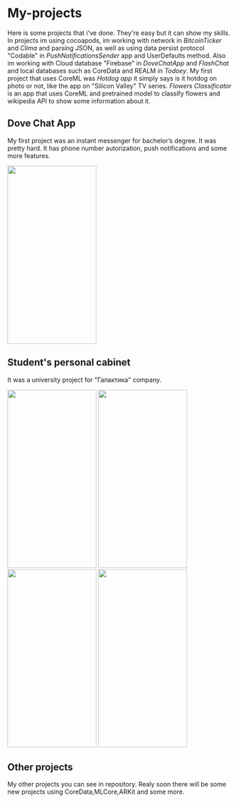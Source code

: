 # My-projects
Here is some projects that i've done. They're easy but it can show my skills.
In projects im using cocoapods, im working with network in *BitcoinTicker* and *Clima* and parsing JSON, as well as using data persist protocol "Codable" in *PushNotificationsSender* app and UserDefaults method. Also im working with Cloud database "Firebase" in *DoveChatApp* and *FlashChat* and local databases such as CoreData and REALM in *Todoey*. My first project that uses CoreML was *Hotdog app* it simply says is it hotdog on photo or not, like the app on "Silicon Valley" TV series. *Flowers Classificator* is an app that uses CoreML and pretrained model to classify flowers and wikipedia API to show some information about it.
## Dove Chat App
My first project was an instant messenger for bachelor’s degree. It was pretty hard. It has phone number autorization, push notifications and some more features.

<img src="https://user-images.githubusercontent.com/15909427/47257406-f6c32580-d495-11e8-8b8d-d4d3994de8ff.gif" data-canonical-src="https://user-images.githubusercontent.com/15909427/47257406-f6c32580-d495-11e8-8b8d-d4d3994de8ff.gif" width="200" height="400" />

## Student's personal cabinet
It was a university project for "Галактика" company.


<img src="https://user-images.githubusercontent.com/15909427/66828682-5396d600-ef5a-11e9-906d-5cc22f62aa8a.gif" data-canonical-src="https://user-images.githubusercontent.com/15909427/66828682-5396d600-ef5a-11e9-906d-5cc22f62aa8a.gif" width="200" height="400" />
<img src="https://user-images.githubusercontent.com/15909427/66828683-5396d600-ef5a-11e9-9e55-a639b271d541.gif" data-canonical-src="https://user-images.githubusercontent.com/15909427/66828683-5396d600-ef5a-11e9-9e55-a639b271d541.gif" width="200" height="400" />
<img src="https://user-images.githubusercontent.com/15909427/66828684-5396d600-ef5a-11e9-8f17-0c7db076c428.gif" data-canonical-src="https://user-images.githubusercontent.com/15909427/66828684-5396d600-ef5a-11e9-8f17-0c7db076c428.gif" width="200" height="400" />
<img src="https://user-images.githubusercontent.com/15909427/66828685-542f6c80-ef5a-11e9-9705-9ca3293f82c2.gif" data-canonical-src="https://user-images.githubusercontent.com/15909427/66828685-542f6c80-ef5a-11e9-9705-9ca3293f82c2.gif" width="200" height="400" />

## Other projects
My other projects you can see in repository.
Realy soon there will be some new projects using CoreData,MLCore,ARKit and some more.

